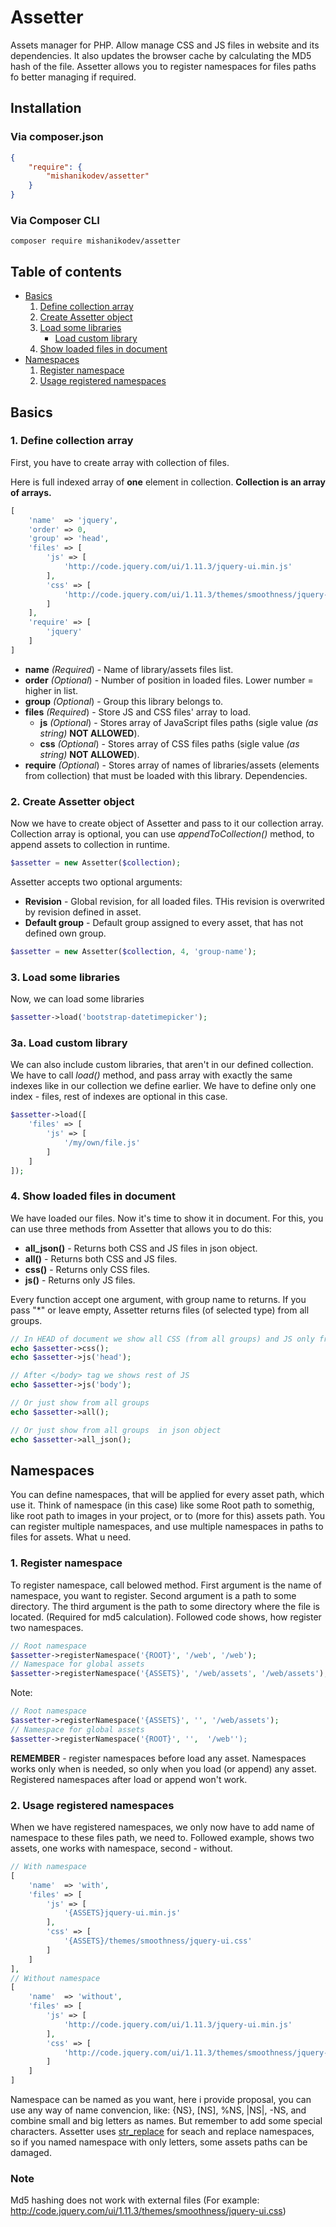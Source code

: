 # Assetter
Assets manager for PHP. Allow manage CSS and JS files in website and its dependencies. It also updates the browser cache by calculating the MD5 hash of the file. Assetter allows you to register namespaces for files paths fo better managing if required.

## Installation

### Via composer.json

```json
{
    "require": {
        "mishanikodev/assetter"
    }
}
```
### Via Composer CLI

```cli
composer require mishanikodev/assetter
```
## Table of contents
* [Basics](#basics)
    1. [Define collection array](#1-define-collection-array)
    2. [Create Assetter object](#2-create-assetter-object)
    3. [Load some libraries](#3-load-some-libraries)
        * [Load custom library](#3a-load-custom-library)
    4. [Show loaded files in document](#4-show-loaded-files-in-document)
* [Namespaces](#namespaces)
    1. [Register namespace](#1-register-namespace)
    2. [Usage registered namespaces](#2-usage-registered-namespaces)
    
## Basics

### 1. Define collection array
First, you have to create array with collection of files.

Here is full indexed array of **one** element in collection. **Collection is an array of arrays.**
```php
[
    'name'  => 'jquery',
    'order' => 0,
    'group' => 'head',
    'files' => [
        'js' => [
            'http://code.jquery.com/ui/1.11.3/jquery-ui.min.js'
        ],
        'css' => [
            'http://code.jquery.com/ui/1.11.3/themes/smoothness/jquery-ui.css'
        ]
    ],
    'require' => [
        'jquery'
    ]
]
```
* **name** *(Required*) - Name of library/assets files list.
* **order** *(Optional*) - Number of position in loaded files. Lower number = higher in list.
* **group** *(Optional*) - Group this library belongs to.
* **files** *(Required*) - Store JS and CSS files' array to load.
    * **js** *(Optional*) - Stores array of JavaScript files paths (sigle value *(as string)* **NOT ALLOWED**).
    * **css** *(Optional*) - Stores array of CSS files paths (sigle value *(as string)* **NOT ALLOWED**).
* **require** *(Optional*) - Stores array of names of libraries/assets (elements from collection) that must be loaded with this library. Dependencies.

### 2. Create Assetter object
Now we have to create object of Assetter and pass to it our collection array. Collection array is optional, you can use *appendToCollection()* method, to append assets to collection in runtime.
```php
$assetter = new Assetter($collection);
```
Assetter accepts two optional arguments:
* **Revision** - Global revision, for all loaded files. THis revision is overwrited by revision defined in asset.
* **Default group** - Default group assigned to every asset, that has not defined own group.

```php
$assetter = new Assetter($collection, 4, 'group-name');
```

### 3. Load some libraries
Now, we can load some libraries
```php
$assetter->load('bootstrap-datetimepicker');
```

### 3a. Load custom library
We can also include custom libraries, that aren't in our defined collection. We have to call *load()* method, and pass array with exactly the same indexes like in our collection we define earlier. We have to define only one index - files, rest of indexes are optional in this case.
```php
$assetter->load([
    'files' => [
        'js' => [
            '/my/own/file.js'
        ]
    ]
]);
```
### 4. Show loaded files in document
We have loaded our files. Now it's time to show it in document. For this, you can use three methods from Assetter that allows you to do this:
* **all_json()** - Returns both CSS and JS files in json object.
* **all()** - Returns both CSS and JS files.
* **css()** - Returns only CSS files.
* **js()** - Returns only JS files.

Every function accept one argument, with group name to returns. If you pass "*" or leave empty, Assetter returns files (of selected type) from all groups.

```php
// In HEAD of document we show all CSS (from all groups) and JS only from 'head' group.
echo $assetter->css();
echo $assetter->js('head');

// After </body> tag we shows rest of JS
echo $assetter->js('body');

// Or just show from all groups
echo $assetter->all();

// Or just show from all groups  in json object
echo $assetter->all_json();
```

## Namespaces

You can define namespaces, that will be applied for every asset path, which use it. Think of namespace (in this case) like some Root path to somethig, like root path to images in your project, or to (more for this) assets path. You can register multiple namespaces, and use multiple namespaces in paths to files for assets. What u need.

### 1. Register namespace
To register namespace, call belowed method. First argument is the name of namespace, you want to register. Second argument is a path to some directory. The third argument is the path to some directory where the file is located. (Required for md5 calculation). Followed code shows, how register two namespaces.

```php
// Root namespace
$assetter->registerNamespace('{ROOT}', '/web', '/web');
// Namespace for global assets
$assetter->registerNamespace('{ASSETS}', '/web/assets', '/web/assets');
```

Note:

```php
// Root namespace
$assetter->registerNamespace('{ASSETS}', '', '/web/assets');
// Namespace for global assets
$assetter->registerNamespace('{ROOT}', '',  '/web'');
```
**REMEMBER** - register namespaces before load any asset. Namespaces works only when is needed, so only when you load (or append) any asset. Registered namespaces after load or append won't work.

### 2. Usage registered namespaces
When we have registered namespaces, we only now have to add name of namespace to these files path, we need to. Followed example, shows two assets, one works with namespace, second - without.
```php
// With namespace
[
    'name'  => 'with',
    'files' => [
        'js' => [
            '{ASSETS}jquery-ui.min.js'
        ],
        'css' => [
            '{ASSETS}/themes/smoothness/jquery-ui.css'
        ]
    ]
],
// Without namespace
[
    'name'  => 'without',
    'files' => [
        'js' => [
            'http://code.jquery.com/ui/1.11.3/jquery-ui.min.js'
        ],
        'css' => [
            'http://code.jquery.com/ui/1.11.3/themes/smoothness/jquery-ui.css'
        ]
    ]
]
```
Namespace can be named as you want, here i provide proposal, you can use any way of name convencion, like: {NS}, [NS], %NS, |NS|, -NS, and combine small and big letters as names. But remember to add some special characters. 
Assetter uses [str_replace](http://php.net/manual/en/function.str-replace.php) for seach and replace namespaces, so if you named namespace with only letters, some assets paths can be damaged.

### Note
Md5 hashing does not work with external files 
(For example: http://code.jquery.com/ui/1.11.3/themes/smoothness/jquery-ui.css)


